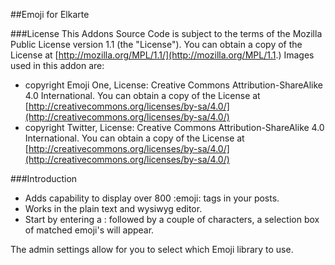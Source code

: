 ##Emoji for Elkarte

###License
This Addons Source Code is subject to the terms of the Mozilla Public License version 1.1 (the "License"). You can obtain a copy of the License at [http://mozilla.org/MPL/1.1/](http://mozilla.org/MPL/1.1.)
Images used in this addon are:
 - copyright Emoji One, License: Creative Commons Attribution-ShareAlike 4.0 International. You can obtain a copy of the License at [http://creativecommons.org/licenses/by-sa/4.0/](http://creativecommons.org/licenses/by-sa/4.0/)
 - copyright Twitter, License: Creative Commons Attribution-ShareAlike 4.0 International. You can obtain a copy of the License at [http://creativecommons.org/licenses/by-sa/4.0/](http://creativecommons.org/licenses/by-sa/4.0/)

###Introduction
 - Adds capability to display over 800 :emoji: tags in your posts.
 - Works in the plain text and wysiwyg editor.
 - Start by entering a : followed by a couple of characters, a selection box of matched emoji's will appear.

The admin settings allow for you to select which Emoji library to use.